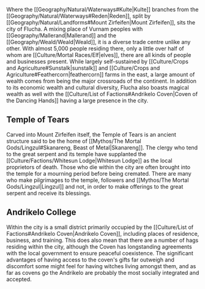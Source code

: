 Where the [[Geography/Natural/Waterways#Kulte|Kulte]] branches from the [[Geography/Natural/Waterways#Reden|Reden]], split by [[Geography/Natural/Landforms#Mount Zirfeifen|Mount Zirfeifen]], sits the city of Flucha. A mixing place of Vurnam peoples with [[Geography/Mallerand|Mallerand]] and the [[Geography/Weald/Weald|Weald]], it is a diverse trade centre unlike any other. With almost 5,000 people residing there, only a little over half of whom are [[Culture/Mortal Races/Elf|elves]], there are all kinds of people and businesses present. While largely self-sustained by [[Culture/Crops and Agriculture#Sunstalk|sunstalk]] and [[Culture/Crops and Agriculture#Feathercorn|feathercorn]] farms in the east, a large amount of wealth comes from being the major crossroads of the continent. In addition to its economic wealth and cultural diversity, Flucha also boasts magical wealth as well with the [[Culture/List of Factions#Andrikelo Coven|Coven of the Dancing Hands]] having a large presence in the city.
## Temple of Tears
Carved into Mount Zirfeifen itself, the Temple of Tears is an ancient structure said to be the home of [[Mythos/The Mortal Gods/Lingzul#Skanareng, Beast of Metal|Skanareng]]. The clergy who tend to the great serpent and its temple have supplanted the [[Culture/Factions/Whitesun Lodge|Whitesun Lodge]] as the local proprietors of death. Those who die within the city are often brought into the temple for a mourning period before being cremated. There are many who make pilgrimages to the temple, followers and [[Mythos/The Mortal Gods/Lingzul|Lingzul]] and not, in order to make offerings to the great serpent and receive its blessings.
## Andrikelo College
Within the city is a small district primarily occupied by the [[Culture/List of Factions#Andrikelo Coven|Andrikelo Coven]], including places of residence, business, and training. This does also mean that there are a number of hags residing within the city, although the Coven has longstanding agreements with the local government to ensure peaceful coexistence. The significant advantages of having access to the coven's gifts far outweigh and discomfort some might feel for having witches living amongst them, and as far as covens go the Andrikelo are probably the most socially integrated and accepted.